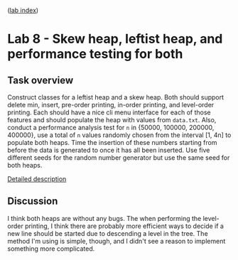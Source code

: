 ([lab index](https://github.com/RagingRoosevelt/eecs560-Data_Structures_Labs))

# Lab 8 - Skew heap, leftist heap, and performance testing for both

## Task overview

Construct classes for a leftist heap and a skew heap.  Both should support delete min, insert, 
pre-order printing, in-order printing, and level-order printing.  Each should have a nice cli menu
interface for each of those features and should populate the heap with values from `data.txt`.
Also, conduct a performance analysis test for `n` in {50000, 100000, 200000, 400000}, use a total of 
`n` values randomly chosen from the interval [1, 4n] to populate both heaps.  Time the insertion of 
these numbers starting from before the data is generated to once it has all been inserted.  Use five 
different seeds for the random number generator but use the same seed for both heaps.


[Detailed description][pdf]

[pdf]: https://github.com/RagingRoosevelt/EECS_560-Data_Structures/blob/master/Lab09/Lab09_Assignment.pdf

## Discussion

I think both heaps are without any bugs.  The when performing the level-order printing, I think 
there are probably more efficient ways to decide if a new line should be started due to descending 
a level in the tree.  The method I'm using is simple, though, and I didn't see a reason to implement
something more complicated.